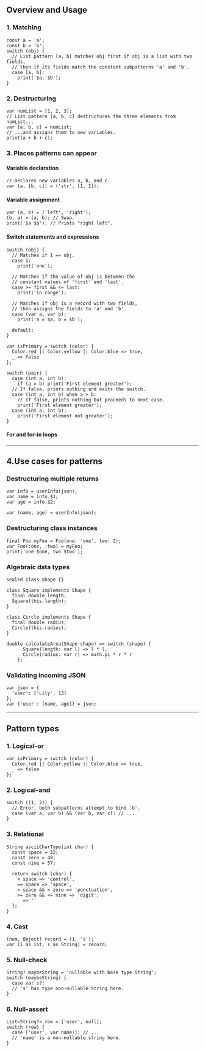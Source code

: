 ## Overview and Usage
### 1. Matching
```
const a = 'a';
const b = 'b';
switch (obj) {
  // List pattern [a, b] matches obj first if obj is a list with two fields,
  // then if its fields match the constant subpatterns 'a' and 'b'.
  case [a, b]:
    print('$a, $b');
}
```
### 2. Destructuring
```
var numList = [1, 2, 3];
// List pattern [a, b, c] destructures the three elements from numList...
var [a, b, c] = numList;
// ...and assigns them to new variables.
print(a + b + c);
```
### 3. Places patterns can appear
#### Variable declaration
```
// Declares new variables a, b, and c.
var (a, [b, c]) = ('str', [1, 2]);
```
#### Variable assignment
```
var (a, b) = ('left', 'right');
(b, a) = (a, b); // Swap.
print('$a $b'); // Prints "right left".
```
#### Switch statements and expressions
```
switch (obj) {
  // Matches if 1 == obj.
  case 1:
    print('one');

  // Matches if the value of obj is between the
  // constant values of 'first' and 'last'.
  case >= first && <= last:
    print('in range');

  // Matches if obj is a record with two fields,
  // then assigns the fields to 'a' and 'b'.
  case (var a, var b):
    print('a = $a, b = $b');

  default:
}
```
```
var isPrimary = switch (color) {
  Color.red || Color.yellow || Color.blue => true,
  _ => false
};
```
```
switch (pair) {
  case (int a, int b):
    if (a > b) print('First element greater');
  // If false, prints nothing and exits the switch.
  case (int a, int b) when a > b:
    // If false, prints nothing but proceeds to next case.
    print('First element greater');
  case (int a, int b):
    print('First element not greater');
}
```
#### For and for-in loops
___

## 4.Use cases for patterns
### Destructuring multiple returns
```
var info = userInfo(json);
var name = info.$1;
var age = info.$2;
```
```
var (name, age) = userInfo(json);
```
### Destructuring class instances
```
final Foo myFoo = Foo(one: 'one', two: 2);
var Foo(:one, :two) = myFoo;
print('one $one, two $two');
```
### Algebraic data types
```
sealed class Shape {}

class Square implements Shape {
  final double length;
  Square(this.length);
}

class Circle implements Shape {
  final double radius;
  Circle(this.radius);
}

double calculateArea(Shape shape) => switch (shape) {
      Square(length: var l) => l * l,
      Circle(radius: var r) => math.pi * r * r
    };
```
### Validating incoming JSON
```
var json = {
  'user': ['Lily', 13]
};
var {'user': [name, age]} = json;
```
___

## Pattern types
### 1. Logical-or
```
var isPrimary = switch (color) {
  Color.red || Color.yellow || Color.blue => true,
  _ => false
};
```
### 2. Logical-and
```
switch ((1, 2)) {
  // Error, both subpatterns attempt to bind 'b'.
  case (var a, var b) && (var b, var c): // ...
}
```
### 3. Relational
```
String asciiCharType(int char) {
  const space = 32;
  const zero = 48;
  const nine = 57;

  return switch (char) {
    < space => 'control',
    == space => 'space',
    > space && < zero => 'punctuation',
    >= zero && <= nine => 'digit',
    _ => ''
  };
}
```
### 4. Cast
```
(num, Object) record = (1, 's');
var (i as int, s as String) = record;
```
### 5. Null-check
```
String? maybeString = 'nullable with base type String';
switch (maybeString) {
  case var s?:
  // 's' has type non-nullable String here.
}
```
### 6. Null-assert
```
List<String?> row = ['user', null];
switch (row) {
  case ['user', var name!]: // ...
  // 'name' is a non-nullable string here.
}
```

